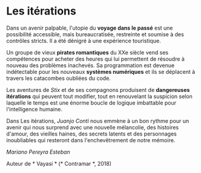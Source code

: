 Les itérations
==============

Dans un avenir palpable, l'utopie du **voyage dans le passé** est une possibilité accessible, mais bureaucratisée, restreinte et soumise à des contrôles stricts. Il a été dénigré à une expérience touristique.

Un groupe de vieux **pirates romantiques** du XXe siècle vend ses compétences pour acheter des heures qui lui permettent de résoudre à nouveau des problèmes inachevés. Sa programmation est devenue indétectable pour les nouveaux **systèmes numériques** et ils se déplacent à travers les catacombes oubliées du code.

Les aventures de *Stix* et de ses compagnons produisent de **dangereuses itérations** qui peuvent tout modifier, tout en renouvelant la suspicion selon laquelle le temps est une énorme boucle de logique imbattable pour l'intelligence humaine.

Dans Les itérations, *Juanjo Conti* nous emmène à un bon rythme pour un avenir qui nous surprend avec une nouvelle mélancolie, des histoires d'amour, des vieilles haines, des secrets latents et des personnages inoubliables qui resteront dans l'enchevêtrement de notre mémoire.

*Mariano Pereyra Esteban*

Auteur de * Vayasí * (* Contramar *, 2018)

